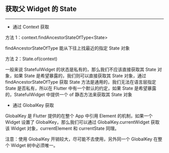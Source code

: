 ## 获取父 Widget 的 State

---

- 通过 Context 获取

方法 1：context.findAncestorStateOfType\<State\>

findAncestorStateOfType 能从下往上找最近的指定 State 对象

方法 2：State.of(context)

一般来说 StatefulWidget 的状态是私有的，那么我们不应该直接获取其 State 对象，如果 State 是希望暴露的，我们则可以直接获取其 State 对象，通过 findAncestorStateOfType 获取 State 方法是通用的，我们无法在语言层指定 State 是否私有，所以在 Flutter 中有一个默认的约定，如果 State 是希望暴露的，StatefulWidget 中提供一个 of 静态方法来获取其 State 对象

- 通过 GlobalKey 获取

GlobalKey 是 Flutter 提供的在整个 App 中引用 Element 的机制，如果一个 Widget 设置了 GlobalKey，那么我们可以通过 GlobalKey.currentWidget 获取该 Widget 对象，currentElement 和 currentState 同理。

注意：使用 GlobalKey 开销较大，尽可能不去使用，另外同一个 GlobalKey 在整个 Widget 树中必须唯一。
